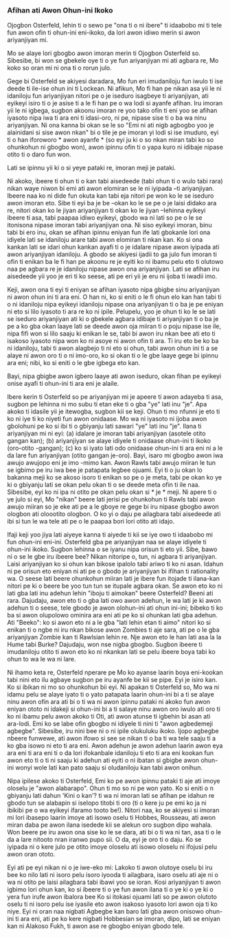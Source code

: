 ### Afihan ati Awon Ohun-ini Ikoko

[^ 0]: Idahun si David Osterfeld, "Oroiwoye lori Hoppe", * Oro-iwe-owo Austrian Economics * (Orisun / Ooru, 1988).

Ojogbon Osterfeld, lehin ti o sewo pe "ona ti o ni ibere" ti idaabobo mi ti tele fun awon ofin ti ohun-ini eni-ikoko, da lori awon idiwo merin si awon ariyanjiyan mi.

Mo se alaye lori gbogbo awon imoran merin ti Ojogbon Osterfeld so. Sibesibe, bi won se gbekele oye ti o ye fun ariyanjiyan mi ati agbara re, Mo koko so oran mi ni ona ti o rorun julo.

Gege bi Osterfeld se akiyesi daradara, Mo fun eri imudaniloju fun iwulo ti ise deede ti ile-ise ohun ini ti Lockean. Ni afikun, Mo fi han pe nikan asa yii le ni idaniloju fun ariyanjiyan nitori pe o je iseduro isagbeye ti ariyanjiyan, ati eyikeyi isiro ti o je asise ti a le fi han pe o wa lodi si ayanfe afihan. Iru imoran yii le ni igbega, sugbon akoonu imoran re yoo tako ofin ti eni yoo se afihan iyasoto nipa iwa ti ara eni ti idasi-oro, ni pe, nipase sise ti o ba wa ninu ariyanjiyan. Ni ona kanna bi okan se le so "Emi ni ati nigb agbogbo yoo je alainidani si sise awon nkan" bi o tile je pe imoran yi lodi si ise imuduro, eyi ti o han iforoworo * awon ayanfe * (so eyi ju ki o so nkan miran tabi ko so ohunkohun ni gbogbo won), awon ipinnu ofin ti o yapa kuro ni idibaje nipase otito ti o daro fun won.

Lati se ipinnu yii ki o si yeye pataki re, imoran meji je pataki.

Ni akoko, ibeere ti ohun ti o kan tabi aisedeede (tabi ohun ti o wulo tabi rara) nikan waye niwon bi emi ati awon elomiran se le ni iyipada –ti ariyanjiyan. Ibeere naa ko ni dide fun okuta kan tabi eja nitori pe won ko le se iseduro awon imoran eto. Sibe ti eyi ba je be –okan ko le se pe o je laisi didako ara re, nitori okan ko le jiyan ariyanjiyan ti okan ko le jiyan –Iehinna eyikeyi ibeere ti asa, tabi paapaa idiwo eyikeyi, gbodo wa ni lati so pe o le se itonisona nipase imoran tabi ariyanjiyan ona. Ni siso eyikeyi imoran, binu tabi bi ero inu, okan se afihan ipinnu eniyan fun ife lati gbokanle lori ona idiyele lati se idaniloju arare tabi awon elomiran ti nkan kan. Ko si ona kankan lati se idari ohun kankan ayafi ti o je idalare nipase awon iyipada ati awon ariyanjiyan idaniloju. A gbodo se akiyesi ijadii to ga julo fun imoran ti ofin ti enikan ba le fi han pe akoonu re je eyiti ko ni ibamu pelu eto ti olutowo naa pe agbara re je idaniloju nipase awon ona ariyanjiyan. Lati se afihan iru aisedeede yii yoo je eri ti ko seese, ati pe eri yii je eru ni ijoba ti iwadii imo.

Keji, awon ona ti eyi ti eniyan se afihan iyasoto nipa gbigbe sinu ariyanjiyan ni awon ohun ini ti ara eni. O han ni, ko si eniti o le fi ohun elo kan han tabi ti o ni idaniloju nipa eyikeyi idaniloju nipase ona ariyanjiyan ti o ba je pe eniyan ni eto si lilo iyasoto ti ara re ko ni ipile. Pelupelu, yoo je ohun ti ko le se lati se iseduro ariyanjiyan ati ki o gbekele agbara idibaje ti ariyanjiyan ti o ba je pe a ko gba okan laaye lati se deede awon oja miiran ti o poju nipase ise ile, nipa fifi won si lilo saaju ki enikan le se, tabi bi awon iru nkan bee ati eto ti isakoso iyasoto nipa won ko ni asoye ni awon ofin ti ara. Ti iru eto be ko ba ni idaniloju, tabi ti awon alagbejo ti ni eto si ohun, tabi awon ohun ini ti a se alaye ni awon oro ti o ni imo-oro, ko si okan ti o le gbe laaye gege bi ipinnu ara eni; nibi, ko si eniti o le gbe igbega eto kan.

Bayi, nipa gbigbe awon igbero laaye ati awon iseduro, okan fihan pe eyikeyi onise ayafi ti ohun-ini ti ara eni je alaile.

Ibere kerin ti Osterfeld so pe ariyanjiyan mi je apeere ti awon adayeba ti asa, sugbon pe lehinna ni mo subu ti etan eke ti o gba "ye" lati inu "je". Apa akoko ti idasile yii je itewogba, sugbon kii se keji. Ohun ti mo nfunni je eto ti ko ni iye ti ko niyeti fun awon onidaase. Mo wa ni iyasoto ni ijoba awon gbolohuni pe ko si ibi ti o gbiyanju lati sawari "ye" lati inu "je". Ilana ti ariyanjiyan mi ni eyi: (a) idalare je imoran tabi ariyanjiyan (asotele otito gangan kan); (b) ariyanjiyan se alaye idiyele ti onidaase ohun-ini ti ikoko (oro-otito -gangan); (c) ko si iyato lati odo onidaase ohun-ini ti ara eni ni a le da lare fun ariyanjiyan (otito gangan je-oro). Bayi, isaro mi gbogbo awon iwa awujo awujopo eni je imo -mimo kan. Awon Rawls tabi awujo miiran le tun se igbimo pe iru iwa bee je patapata legbee ojuami. Eyi ti o ju okan lo bakanna meji ko se akoso isoro ti enikan so pe o je meta, tabi pe okan ko ye ki o gbiyanju lati se okan pelu okan ti o se deede meta ofin ti ile naa. Sibesibe, eyi ko ni ipa ni otito pe okan pelu okan si * je * meji. Ni apere ti o ye julo si eyi, Mo "nikan" beere lati jerisi pe ohunkohun ti Rawls tabi awon  awujo miiran so je eke ati pe a le gboye re gege bi iru nipase gbogbo awon ologbon ati oloootito ologbon. O ko yi o daju pe ailagbara tabi aisedeede ati ibi si tun le wa tele ati pe o le paapaa bori lori otito ati idajo.

Ifaji keji yoo jiya lati aiyeye kanna ti aiyede ti kii se iye owo ti idaabobo mi fun ohun-ini eni-ini. Osterfeld gba pe ariyanjiyan naa se alaye idiyele ti ohun-ini ikoko. Sugbon lehinna o se iyanu nipa orisun ti eto yii. Sibe, bawo ni o se le gbe iru ibeere bee? Nikan nitoripe o, tun, ni agbara ti ariyanjiyan. Laisi ariyanjiyan ko si ohun kan bikose ipalolo tabi ariwo ti ko ni asan. Idahun ni pe orisun eto eniyan ni ati pe o gbodo je ariyanjiyan bi ifihan ti rationality wa. O seese lati beere ohunkohun miiran lati je ibere fun itojade ti ilana-kan nitori pe ki o beere be yoo tun tun se itupale agbara okan. Se awon eto ko ni lati gba lati inu adehun lehin "iboju ti aimokan" beere Osterfeld? Beeni ati rara. Dajudaju, awon eto ti o gba lati owo awon adehun, le wa lati je ki awon adehun ti o seese, tele gbodo je awon olohun-ini ati ohun ini-ini; bibeko ti ko ba si awon olupolowo ominira ara eni ati pe ko si ohunkan lati gba adehun. Ati "Beeko": ko si awon eto ni a le gba "lati lehin etan ti aimo" nitori ko si enikan ti o ngbe ni iru nkan bikose awon Zombies ti aje sara, ati pe o le gba ariyanjiyan Zombie kan ti Rawlsian lehin re. Nje awon eto le han lati asa la la Hume tabi Burke? Dajudaju, won nse nigba gbogbo. Sugbon ibeere ti imudaniloju otito ti awon eto ko ni nkankan lati se pelu ibeere boya tabi ko ohun to wa le wa ni lare.

Ni ihamo keta re, Osterfeld nperare pe Mo ko ayanse laarin boya eni-kookan tabi nini eto ilu agbaye sugbon pe iru ayanfe be kii se pipe. Eyi je isiro kan. Ko si ibikan ni mo so ohunkohun bii eyi. Ni apakan ti Osterfeld so, Mo wa ni idamu pelu se alaye iyato ti o yato patapata laarin ohun-ini bi a ti se alaye ninu awon ofin ara ati bi o ti wa ni awon ipinnu pataki ni akoko fun awon eniyan ototo ni idakeji si ohun-ini bi a ti salaye ninu awon oro iwulo ati oro ti ko ni ibamu pelu awon akoko ti Oti, ati awon atunse ti igbehin bi asan ati ara-lodi. Emi ko se labe ofin gbogbo ni idiyele ti nini ti "awon agbedemeji agbegbe". Sibesibe, iru nini bee ni o ni ipile olukuluku ikoko. Ijopo agbegbe nbeere funwewe, ati awon ifowo si see se nikan ti o ba ti wa tele saaju ti a ko gba isowo ni eto ti ara eni. Awon adehun je awon adehun laarin awon eya ara eni ti ara eni ti o da lori ifokanbale idaniloju ti eto ti ara eni kookan fun awon eto ti o ti ni saaju ki adehun ati eyiti o ni ibatan si gbigbe awon ohun-ini wonyi wole lati kan pato saaju si oludaniloju kan tabi awon onihun.

Nipa ipilese akoko ti Osterfeld, Emi ko pe awon ipinnu pataki ti aje ati imoye oloselu je "awon alabarapo". Ohun ti mo so ni pe won yato. Ko si eniti o n gbiyanju lati dahun 'Kini o kan'? ti wa ni imoran lati se afihan pe idahun re gbodo tun se alabapin si iselopo titobi ti oro (ti o kere ju pe emi ko ja ni ibikibi pe o wa eyikeyi ifaramo tooto be!). Nitori naa, ko se akiyesi si imoran mi lori ibasepo laarin imoye ati isowo oselu ti Hobbes, Rousseau, ati awon miran daba pe awon ilana isedede kii se alekun oro sugbon dipo wahala. Won beere pe iru awon ona sise ko le se dara, ati bi o ti wa ni tan, asa ti o le da a lare nitooto nran iranwo pupo sii. O da, eyi je oro ti o daju. Ko se iyipada ni o kere julo pe otito imoye oloselu ati isowo oloselu ni ifojusi pelu awon oran ototo.

Eyi ati pe eyi nikan ni o je iwe-eko mi: Lakoko ti awon olutoye oselu bi iru bee ko nilo lati ni isoro pelu isoro iyooda ti ailagbara, isaro oselu ati aje ni o wa ni otito pe laisi ailagbara tabi ibawi yoo se ioran. Kosi ariyanjiyan ti awon igbimo lori ohun kan, ko si ibeere ti o ye fun awon ilana ti o ye ki o ye ki o yera fun irufe awon ibalora bee Ko si itokasi ojuami lati so pe awon olutoto oselu ti ni isoro pelu ise iyasile eto awon isakoso iyasoto lori awon oja ti ko niye. Eyi ni oran naa nigbati Agbegbe kan baro lati gba awon onisowo ohun-ini ti ara eni, ati pe ko kere nigbati Hobbesian se imoran, dipo, lati se eniyan kan ni Alakoso Fukh, ti awon ase re gbogbo eniyan gbodo tele.
